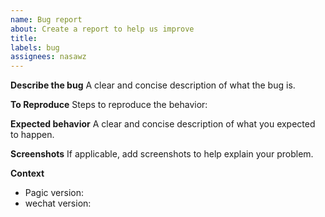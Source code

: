 ```yaml
---
name: Bug report
about: Create a report to help us improve
title:
labels: bug
assignees: nasawz
---
```


**Describe the bug**
A clear and concise description of what the bug is.

**To Reproduce**
Steps to reproduce the behavior:

**Expected behavior**
A clear and concise description of what you expected to happen.

**Screenshots**
If applicable, add screenshots to help explain your problem.

**Context**
- Pagic version: 
- wechat version: 